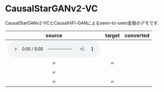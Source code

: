 # CausalStarGANv2-VC
CausalStarGANv2-VCとCausalHiFi-GANによるseen-to-seen変換のデモです.

|source|target|converted|
|:-:|:-:|:-:|
|<audio src="https://github.com/fss1t/fss1t.github.io/blob/main/audio/jvs068_VOICEACTRESS100_096.wav?raw=true" controls></audio>|||
|〃|〃||
|〃|||
|〃|〃||
